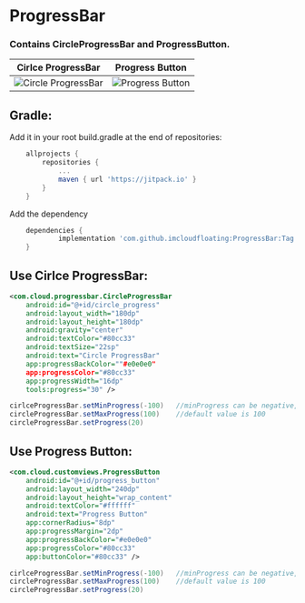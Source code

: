 # ProgressBar
### Contains CircleProgressBar and ProgressButton.

Cirlce ProgressBar|Progress Button|
------------------|---------------|
![Circle ProgressBar](https://github.com/imcloudfloating/Images/blob/master/circle_progress_bar.gif?raw=true)|![Progress Button](https://github.com/imcloudfloating/Images/blob/master/progress_button.gif?raw=true)

## Gradle:
Add it in your root build.gradle at the end of repositories:
```gradle
	allprojects {
		repositories {
			...
			maven { url 'https://jitpack.io' }
		}
	}
```
Add the dependency
```gradle
	dependencies {
	        implementation 'com.github.imcloudfloating:ProgressBar:Tag'
	}
```

## Use Cirlce ProgressBar:
```xml
<com.cloud.progressbar.CircleProgressBar
    android:id="@+id/circle_progress"
    android:layout_width="180dp"
    android:layout_height="180dp"
    android:gravity="center"
    android:textColor="#80cc33"
    android:textSize="22sp"
    android:text="Circle ProgressBar"
    app:progressBackColor=""#e0e0e0"
    app:progressColor="#80cc33"
    app:progressWidth="16dp"
    tools:progress="30" />
```
```java
cirlceProgressBar.setMinProgress(-100)   //minProgress can be negative, default is 0
circleProgressBar.setMaxProgress(100)    //default value is 100
circleProgressBar.setProgress(20)
```

## Use Progress Button:
```xml
<com.cloud.customviews.ProgressButton
    android:id="@+id/progress_button"
    android:layout_width="240dp"
    android:layout_height="wrap_content"
    android:textColor="#ffffff"
    android:text="Progress Button"
    app:cornerRadius="8dp"
    app:progressMargin="2dp"
    app:progressBackColor="#e0e0e0"
    app:progressColor="#80cc33"
    app:buttonColor="#80cc33" />
```
```java
cirlceProgressBar.setMinProgress(-100)   //minProgress can be negative, default is 0
circleProgressBar.setMaxProgress(100)    //default value is 100
circleProgressBar.setProgress(20)
```

